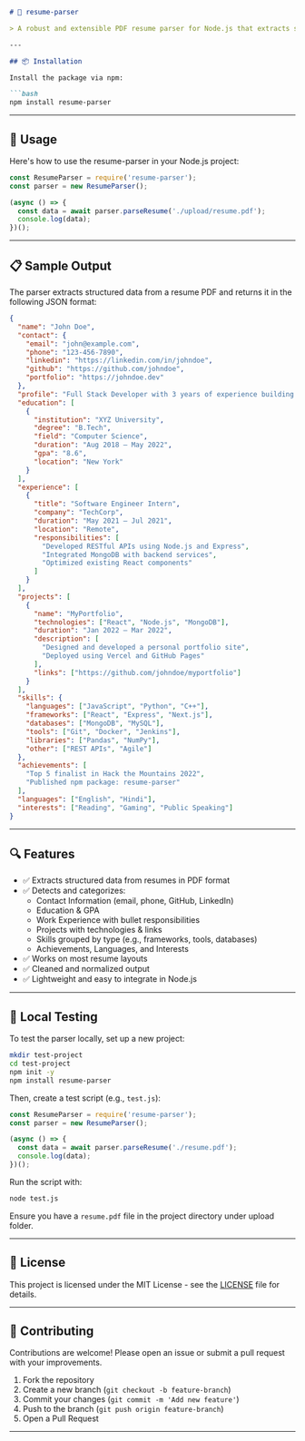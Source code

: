 ```markdown
# 📄 resume-parser

> A robust and extensible PDF resume parser for Node.js that extracts structured data like contact info, education, skills, projects, experience, and more.

---

## 📦 Installation

Install the package via npm:

```bash
npm install resume-parser
```

---

## 🚀 Usage

Here's how to use the resume-parser in your Node.js project:

```javascript
const ResumeParser = require('resume-parser');
const parser = new ResumeParser();

(async () => {
  const data = await parser.parseResume('./upload/resume.pdf');
  console.log(data);
})();
```

---

## 📋 Sample Output

The parser extracts structured data from a resume PDF and returns it in the following JSON format:

```json
{
  "name": "John Doe",
  "contact": {
    "email": "john@example.com",
    "phone": "123-456-7890",
    "linkedin": "https://linkedin.com/in/johndoe",
    "github": "https://github.com/johndoe",
    "portfolio": "https://johndoe.dev"
  },
  "profile": "Full Stack Developer with 3 years of experience building scalable web applications using MERN stack.",
  "education": [
    {
      "institution": "XYZ University",
      "degree": "B.Tech",
      "field": "Computer Science",
      "duration": "Aug 2018 – May 2022",
      "gpa": "8.6",
      "location": "New York"
    }
  ],
  "experience": [
    {
      "title": "Software Engineer Intern",
      "company": "TechCorp",
      "duration": "May 2021 – Jul 2021",
      "location": "Remote",
      "responsibilities": [
        "Developed RESTful APIs using Node.js and Express",
        "Integrated MongoDB with backend services",
        "Optimized existing React components"
      ]
    }
  ],
  "projects": [
    {
      "name": "MyPortfolio",
      "technologies": ["React", "Node.js", "MongoDB"],
      "duration": "Jan 2022 – Mar 2022",
      "description": [
        "Designed and developed a personal portfolio site",
        "Deployed using Vercel and GitHub Pages"
      ],
      "links": ["https://github.com/johndoe/myportfolio"]
    }
  ],
  "skills": {
    "languages": ["JavaScript", "Python", "C++"],
    "frameworks": ["React", "Express", "Next.js"],
    "databases": ["MongoDB", "MySQL"],
    "tools": ["Git", "Docker", "Jenkins"],
    "libraries": ["Pandas", "NumPy"],
    "other": ["REST APIs", "Agile"]
  },
  "achievements": [
    "Top 5 finalist in Hack the Mountains 2022",
    "Published npm package: resume-parser"
  ],
  "languages": ["English", "Hindi"],
  "interests": ["Reading", "Gaming", "Public Speaking"]
}
```

---

## 🔍 Features

- ✅ Extracts structured data from resumes in PDF format
- ✅ Detects and categorizes:
  - Contact Information (email, phone, GitHub, LinkedIn)
  - Education & GPA
  - Work Experience with bullet responsibilities
  - Projects with technologies & links
  - Skills grouped by type (e.g., frameworks, tools, databases)
  - Achievements, Languages, and Interests
- ✅ Works on most resume layouts
- ✅ Cleaned and normalized output
- ✅ Lightweight and easy to integrate in Node.js

---

## 🧪 Local Testing

To test the parser locally, set up a new project:

```bash
mkdir test-project
cd test-project
npm init -y
npm install resume-parser
```

Then, create a test script (e.g., `test.js`):

```javascript
const ResumeParser = require('resume-parser');
const parser = new ResumeParser();

(async () => {
  const data = await parser.parseResume('./resume.pdf');
  console.log(data);
})();
```

Run the script with:

```bash
node test.js
```

Ensure you have a `resume.pdf` file in the project directory under upload folder.

---

## 📝 License

This project is licensed under the MIT License - see the [LICENSE](LICENSE) file for details.

---

## 🤝 Contributing

Contributions are welcome! Please open an issue or submit a pull request with your improvements.

1. Fork the repository
2. Create a new branch (`git checkout -b feature-branch`)
3. Commit your changes (`git commit -m 'Add new feature'`)
4. Push to the branch (`git push origin feature-branch`)
5. Open a Pull Request

---

